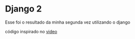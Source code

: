 # Django 2

Esse foi o resultado da minha segunda vez utilizando o django

código inspirado no [video](https://www.youtube.com/watch?v=Dzuiy-JNi-E)

